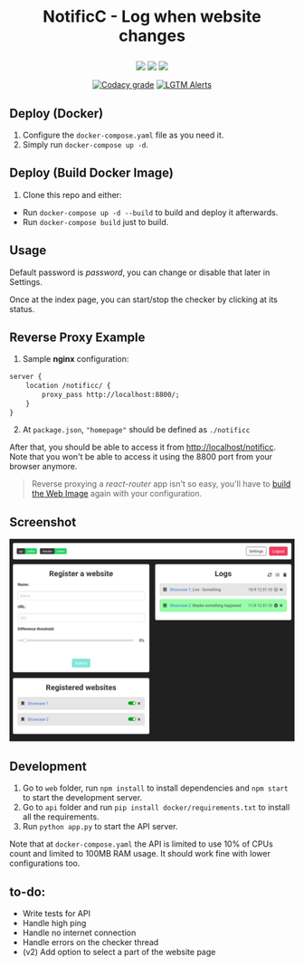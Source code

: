 <h1 align="center">
  <p align="center">NotificC - Log when website changes</p>
</h1>
<p align="center">
  <a href="https://travis-ci.com/ivanch/notificc"><img src="https://travis-ci.com/ivanch/notificc.svg?token=EiwZJLp9isLBJ89qdmD6&branch=master"/></a>
  <a href="https://hub.docker.com/r/ivanch/notificc-api"><img src="https://images.microbadger.com/badges/image/ivanch/notificc-api.svg"/></a>
  <a href="https://hub.docker.com/r/ivanch/notificc-web"><img src="https://images.microbadger.com/badges/image/ivanch/notificc-web.svg"/></a>
</p>
<p align="center">
  <a href="https://app.codacy.com/manual/joseivanchechen/notificc/dashboard"><img alt="Codacy grade" src="https://img.shields.io/codacy/grade/4ab5b78493614268a7d6aa73ea41bcb6"></a>
<a href="https://lgtm.com/projects/g/ivanch/notificc/"><img alt="LGTM Alerts" src="https://img.shields.io/lgtm/alerts/github/ivanch/notificc"></a>

</p>

## Deploy (Docker)
1. Configure the `docker-compose.yaml` file as you need it.
2. Simply run `docker-compose up -d`.

## Deploy (Build Docker Image)
1. Clone this repo and either:
* Run `docker-compose up -d --build` to build and deploy it afterwards.
* Run `docker-compose build` just to build.

## Usage
Default password is *password*, you can change or disable that later in Settings.

Once at the index page, you can start/stop the checker by clicking at its status.

## Reverse Proxy Example
1. Sample **nginx** configuration:
```
server {
    location /notificc/ {
        proxy_pass http://localhost:8800/;
    }
}
```
2. At `package.json`, `"homepage"` should be defined as `./notificc`

After that, you should be able to access it from [http://localhost/notificc](http://localhost/notificc). Note that you won't be able to access it using the 8800 port from your browser anymore.

>Reverse proxying a *react-router* app isn't so easy, you'll have to [build the Web Image](#deploy-build-docker-image) again with your configuration.

## Screenshot

![Index page](assets/index.png)

## Development
1. Go to `web` folder, run `npm install` to install dependencies and `npm start` to start the development server.
2. Go to `api` folder and run `pip install docker/requirements.txt` to install all the requirements.
3. Run `python app.py` to start the API server.

Note that at `docker-compose.yaml` the API is limited to use 10% of CPUs count and limited to 100MB RAM usage. It should work fine with lower configurations too.

## to-do:
* Write tests for API
* Handle high ping
* Handle no internet connection
* Handle errors on the checker thread
* (v2) Add option to select a part of the website page
